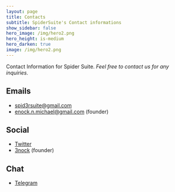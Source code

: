 ```yaml
---
layout: page
title: Contacts
subtitle: SpiderSuite's Contact informations
show_sidebar: false
hero_image: /img/hero2.png
hero_height: is-medium
hero_darken: true
image: /img/hero2.png
---
```


Contact Information for Spider Suite. *Feel free to contact us for any inquiries.*

## Emails
- [spid3rsuite@gmail.com](mailto:spid3rsuite@gmail.com)
- [enock.n.michael@gmail.com](mailto:enock.n.michael@gmail.com) (founder)


## Social
- [Twitter](https://twitter.com/spider_suite)
- [3nock](https://twitter.com/3nock_) (founder)

## Chat
- [Telegram](https://telegram.me/SpiderSuite)
